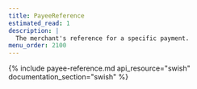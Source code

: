 ```yaml
---
title: PayeeReference
estimated_read: 1
description: |
  The merchant's reference for a specific payment.
menu_order: 2100
---
```


{% include payee-reference.md api_resource="swish" documentation_section="swish"
%}
